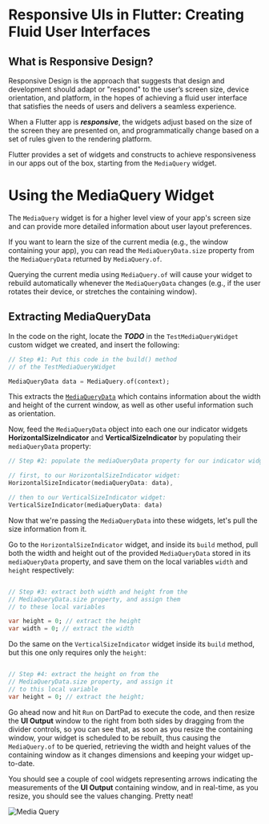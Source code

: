 # Responsive UIs in Flutter: Creating Fluid User Interfaces

## What is Responsive Design?

Responsive Design is the approach that suggests that design and development should adapt or "respond" to the user’s screen size, device orientation, and platform, in the hopes of achieving a fluid user interface that satisfies the needs of users and delivers a seamless experience.

When a Flutter app is ***responsive***, the widgets adjust based on the size of the screen they are presented on, and programmatically change based on a set of rules given to the rendering platform.

Flutter provides a set of widgets and constructs to achieve responsiveness in our apps out of the box, starting from the ```MediaQuery``` widget.

# Using the MediaQuery Widget

The ```MediaQuery``` widget is for a higher level view of your app's screen size and can provide more detailed information about user layout preferences.

If you want to learn the size of the current media (e.g., the window containing your app), you can read the ```MediaQueryData.size``` property from the ```MediaQueryData``` returned by ```MediaQuery.of```.

Querying the current media using ```MediaQuery.of``` will cause your widget to rebuild automatically whenever the ```MediaQueryData``` changes (e.g., if the user rotates their device, or stretches the containing window).

## Extracting MediaQueryData

In the code on the right, locate the ***TODO*** in the ```TestMediaQueryWidget``` custom widget we created, and insert the following:

```dart
// Step #1: Put this code in the build() method
// of the TestMediaQueryWidget

MediaQueryData data = MediaQuery.of(context);

```

This extracts the [```MediaQueryData```](https://api.flutter.dev/flutter/widgets/MediaQueryData-class.html) which contains information about the width and height of the current window, as well as other useful information such as orientation.

Now, feed the ```MediaQueryData``` object into each one our indicator widgets **HorizontalSizeIndicator** and **VerticalSizeIndicator** by populating their ```mediaQueryData``` property:

```dart
// Step #2: populate the mediaQueryData property for our indicator widgets,

// first, to our HorizontalSizeIndicator widget:
HorizontalSizeIndicator(mediaQueryData: data),

// then to our VerticalSizeIndicator widget:
VerticalSizeIndicator(mediaQueryData: data)

```

Now that we're passing the ```MediaQueryData``` into these widgets, let's pull the size information from it.

Go to the ```HorizontalSizeIndicator``` widget, and inside its ```build``` method, pull both the width and height out of the provided ```MediaQueryData``` stored in its ```mediaQueryData``` property, and save them on the local variables ```width``` and ```height``` respectively:

```dart

// Step #3: extract both width and height from the 
// MediaQueryData.size property, and assign them
// to these local variables

var height = 0; // extract the height
var width = 0; // extract the width

```


Do the same on the ```VerticalSizeIndicator``` widget inside its ```build``` method, but this one only requires only the ```height```:

```dart

// Step #4: extract the height on from the 
// MediaQueryData.size property, and assign it
// to this local variable
var height = 0; // extract the height;

```

Go ahead now and hit ```Run``` on DartPad to execute the code, and then resize the **UI Output** window to the right from both sides by dragging from the divider controls, so you can see that, as soon as you resize the containing window, your widget is scheduled to be rebuilt, thus causing the ```MediaQuery.of``` to be queried, retrieving the width and height values of the containing window as it changes dimensions and keeping your widget up-to-date.

You should see a couple of cool widgets representing arrows indicating the measurements of the **UI Output** containing window, and in real-time, as you resize, you should see the values changing. Pretty neat!

![Media Query](https://romanejaquez.github.io/responsive-ui-flutter-workshop/images/s1-1.png)